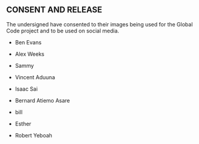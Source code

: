## CONSENT AND RELEASE

The undersigned have consented to their images being used for the Global Code project
and to be used on social media.

* Ben Evans

* Alex Weeks

* Sammy

* Vincent Aduuna

* Isaac Sai

* Bernard Atiemo Asare

* bill

* Esther

* Robert Yeboah
